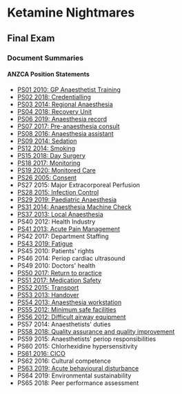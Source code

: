 # Ketamine Nightmares

## Final Exam

### Document Summaries

#### ANZCA Position Statements

- [PS01 2010: GP Anaesthetist Training](anzca_ps01_2010_gp_anaesthetist_training.htm)
- [PS02 2018: Credentialling](anzca_ps02_2018_credentialling.htm)
- [PS03 2014: Regional Anaesthesia](anzca_ps03_2014_regional_anaesthesia.htm)
- [PS04 2018: Recovery Unit](anzca_ps04_2018_recovery_unit.htm)
- [PS06 2019: Anaesthesia record](anzca_ps06_2019_anaesthesia_record.htm)
- [PS07 2017: Pre-anaesthesia consult](anzca_ps07_2017_pre_anaesthesia_consult.htm)
- [PS08 2016: Anaesthesia assistant](anzca_ps08_2016_anaesthesia_assistant.htm)
- [PS09 2014: Sedation](anzca_ps09_2014_sedation.htm)
- [PS12 2014: Smoking](anzca_ps12_2014_smoking.htm)
- [PS15 2018: Day Surgery](anzca_ps09_2014_sedation.htm)
- [PS18 2017: Monitoring](anzca_ps18_2017_monitoring.htm)
- [PS19 2020: Monitored Care](anzca_ps19_2020_monitored_care.htm)
- [PS26 2005: Consent](anzca_ps26_2005_consent.htm)
- PS27 2015: Major Extracorporeal Perfusion
- [PS28 2015: Infection Control](anzca_ps28_2015_infection_control.htm)
- [PS29 2019: Paediatric Anaesthesia](anzca_ps29_2019_paediatric_anaesthesia.htm)
- [PS31 2014: Anaesthesia Machine Check](anzca_ps31_2014_anaesthesia_machine_check.htm)
- [PS37 2013: Local Anaesthesia](anzca_ps37_2013_local_anaesthesia.htm)
- PS40 2012: Health Industry
- [PS41 2013: Acute Pain Management](anzca_ps41_2013_acute_pain_management.htm)
- PS42 2017: Department Staffing
- [PS43 2019: Fatigue](anzca_ps43_2019_fatigue.htm)
- PS45 2010: Patients' rights
- PS46 2014: Periop cardiac ultrasound
- PS49 2010: Doctors' health
- [PS50 2017: Return to practice](anzca_ps50_2017_return_to_practice.htm)
- [PS51 2017: Medication Safety](anzca_ps51_2017_medication_safety.htm)
- [PS52 2015: Transport](anzca_ps52_2015_transport.htm)
- [PS53 2013: Handover](anzca_ps53_2013_handover.htm)
- [PS54 2013: Anaesthesia workstation](anzca_ps54_2013_anaesthesia_workstation.htm)
- [PS55 2012: Minimum safe facilities](anzca_ps55_2012_minimum_safe_facilities.htm)
- [PS56 2012: Difficult airway equipment](anzca_ps56_2012_difficult_airway_equipment.htm)
- PS57 2014: Anaesthetists' duties
- [PS58 2018: Quality assurance and quality improvement](anzca_ps58_2018_qa_qi.htm)
- PS59 2015: Anaesthetists' periop responsibilities
- PS60 2015: Chlorhexidine hypersensitivity
- [PS61 2016: CICO](anzca_ps61_2017_cico.htm)
- PS62 2016: Cultural competence
- [PS63 2019: Acute behavioural disturbance](anzca_ps63_2019_acute_behavioural_disturbance.htm)
- PS64 2019: Environmental sustainability
- PS65 2018: Peer performance assessment








